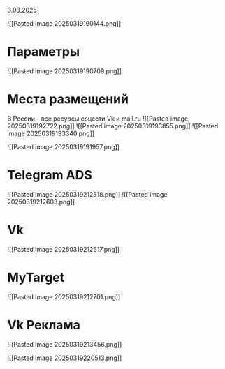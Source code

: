 3.03.2025

![[Pasted image 20250319190144.png]]

# Параметры
![[Pasted image 20250319190709.png]]
# Места размещений
В России - все ресурсы соцсети Vk и mail.ru
![[Pasted image 20250319192722.png]]
![[Pasted image 20250319193855.png]]
![[Pasted image 20250319193340.png]]

![[Pasted image 20250319191957.png]]

# Telegram ADS
![[Pasted image 20250319212518.png]]
![[Pasted image 20250319212603.png]]
# Vk
![[Pasted image 20250319212617.png]]
# MyTarget
![[Pasted image 20250319212701.png]]
# Vk Реклама
![[Pasted image 20250319213456.png]]

![[Pasted image 20250319220513.png]]
